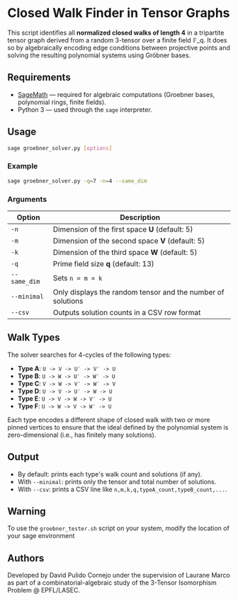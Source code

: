 # Closed Walk Finder in Tensor Graphs

This script identifies all **normalized closed walks of length 4** in a tripartite tensor graph derived from a random 3-tensor over a finite field 𝔽_q. It does so by algebraically encoding edge conditions between projective points and solving the resulting polynomial systems using Gröbner bases.

## Requirements

- [SageMath](https://www.sagemath.org/) — required for algebraic computations (Groebner bases, polynomial rings, finite fields).
- Python 3 — used through the `sage` interpreter.

## Usage

```bash
sage groebner_solver.py [options]
```

### Example

```bash
sage groebner_solver.py -q=7 -n=4 --same_dim
```

### Arguments

| Option         | Description                                                  |
|----------------|--------------------------------------------------------------|
| `-n`           | Dimension of the first space **U** (default: 5)              |
| `-m`           | Dimension of the second space **V** (default: 5)             |
| `-k`           | Dimension of the third space **W** (default: 5)              |
| `-q`           | Prime field size **q** (default: 13)                         |
| `--same_dim`   | Sets `n = m = k`                                             |
| `--minimal`    | Only displays the random tensor and the number of solutions |
| `--csv`        | Outputs solution counts in a CSV row format                  |

## Walk Types

The solver searches for 4-cycles of the following types:

- **Type A**: `U -> V -> U′ -> V′ -> U`
- **Type B**: `U -> W -> U′ -> W′ -> U`
- **Type C**: `V -> W -> V′ -> W′ -> V`
- **Type D**: `U -> V -> U′ -> W -> U`
- **Type E**: `U -> V -> W -> V′ -> U`
- **Type F**: `U -> W -> V -> W′ -> U`

Each type encodes a different shape of closed walk with two or more pinned vertices to ensure that the ideal defined by the polynomial system is zero-dimensional (i.e., has finitely many solutions).

## Output

- By default: prints each type's walk count and solutions (if any).
- With `--minimal`: prints only the tensor and total number of solutions.
- With `--csv`: prints a CSV line like `n,m,k,q,typeA_count,typeB_count,...`.

## Warning

To use the `groebner_tester.sh` script on your system, modify the location of your sage environment

## Authors

Developed by David Pulido Cornejo under the supervision of Laurane Marco as part of a combinatorial-algebraic study of the 3-Tensor Isomorphism Problem @ EPFL/LASEC.

